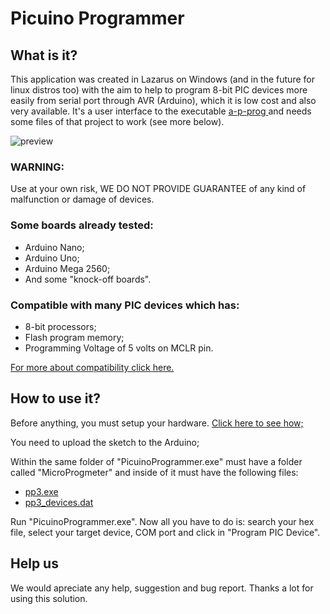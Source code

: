 # Picuino Programmer

## What is it?

This application was created in Lazarus on Windows (and in the future for linux distros too) with the aim to help to program 8-bit PIC devices more easily from serial port through AVR (Arduino), which it is low cost and also very available. It's a user interface to the executable [a-p-prog
](https://github.com/jaromir-sukuba/a-p-prog) and needs some files of that project to work (see more below).

![preview](https://user-images.githubusercontent.com/74105086/156858529-0c2b3ac1-662b-43c9-9e55-643fdca54aba.png)

### WARNING:
Use at your own risk, WE DO NOT PROVIDE GUARANTEE of any kind of malfunction or damage of devices.

### Some boards already tested:
- Arduino Nano;
- Arduino Uno;
- Arduino Mega 2560;
- And some "knock-off boards".

### Compatible with many PIC devices which has:
- 8-bit processors;
- Flash program memory;
- Programming Voltage of 5 volts on MCLR pin.

[For more about compatibility click here.](https://github.com/jaromir-sukuba/a-p-prog/blob/master/README.md#supported-devices)

## How to use it?

Before anything, you must setup your hardware. [Click here to see how;](https://github.com/jaromir-sukuba/a-p-prog/blob/master/README.md#hardware)

You need to upload the sketch to the Arduino;

Within the same folder of "PicuinoProgrammer.exe" must have a folder called "MicroProgmeter" and inside of it must have the following files:

- [pp3.exe](https://github.com/jaromir-sukuba/a-p-prog/blob/master/sw/pp3.exe)
- [pp3_devices.dat](https://github.com/jaromir-sukuba/a-p-prog/blob/master/sw/pp3_devices.dat)

Run "PicuinoProgrammer.exe".
Now all you have to do is: search your hex file, select your target device, COM port and click in "Program PIC Device".

## Help us

We would apreciate any help, suggestion and bug report.
Thanks a lot for using this solution.
